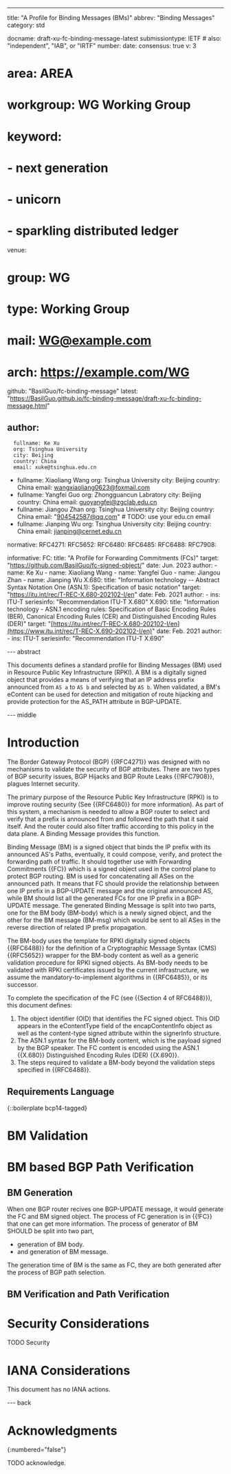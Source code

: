 ---
title: "A Profile for Binding Messages (BMs)"
abbrev: "Binding Messages"
category: std

docname: draft-xu-fc-binding-message-latest
submissiontype: IETF  # also: "independent", "IAB", or "IRTF"
number:
date:
consensus: true
v: 3
# area: AREA
# workgroup: WG Working Group
# keyword:
#  - next generation
#  - unicorn
#  - sparkling distributed ledger
venue:
#  group: WG
#  type: Working Group
#  mail: WG@example.com
#  arch: https://example.com/WG
  github: "BasilGuo/fc-binding-message"
  latest: "https://BasilGuo.github.io/fc-binding-message/draft-xu-fc-binding-message.html"

author:
  -
      fullname: Ke Xu
      org: Tsinghua University
      city: Beijing
      country: China
      email: xuke@tsinghua.edu.cn
  -
      fullname: Xiaoliang Wang
      org: Tsinghua University
      city: Beijing
      country: China
      email: wangxiaoliang0623@foxmail.com
  -
      fullname: Yangfei Guo
      org: Zhongguancun Labratory
      city: Beijing
      country: China
      email: guoyangfei@zgclab.edu.cn
  -
      fullname: Jiangou Zhan
      org: Tsinghua University
      city: Beijing
      country: China
      email: "904542587@qq.com" # TODO: use your edu.cn email
  -
      fullname: Jianping Wu
      org: Tsinghua University
      city: Beijing
      country: China
      email: jianping@cernet.edu.cn

normative:
    RFC4271:
    RFC5652:
    RFC6480:
    RFC6485:
    RFC6488:
    RFC7908:

informative:
    FC:
      title: "A Profile for Forwarding Commitments (FCs)"
      target: "https://github.com/BasilGuo/fc-signed-object/"
      date: Jun. 2023
      author:
          - name: Ke Xu
          - name: Xiaoliang Wang
          - name: Yangfei Guo
          - name: Jiangou Zhan
          - name: Jianping Wu
    X.680:
      title: "Information technology -- Abstract Syntax Notation One (ASN.1): Specification of basic notation"
      target: "https://itu.int/rec/T-REC-X.680-202102-I/en"
      date: Feb. 2021
      author:
        - ins: ITU-T
      seriesinfo: "Recommendation ITU-T X.680"
    X.690:
      title: "Information technology - ASN.1 encoding rules: Specification of Basic Encoding Rules (BER), Canonical Encoding Rules (CER) and Distinguished Encoding Rules (DER)"
      target: "[https://itu.int/rec/T-REC-X.680-202102-I/en](https://www.itu.int/rec/T-REC-X.690-202102-I/en)"
      date: Feb. 2021
      author:
        - ins: ITU-T
      seriesinfo: "Recommendation ITU-T X.690"

--- abstract

This documents defines a standard profile for Binding Messages (BM) used in Resource Public Key Infrastructure (RPKI). A BM is a digitally signed object that provides a means of verifying that an IP address prefix announced from `AS a` to `AS b` and selected by `AS b`. When validated, a BM's eContent can be used for detection and mitigation of route hijacking and provide protection for the AS_PATH attribute in BGP-UPDATE.


--- middle

# Introduction

The Border Gateway Protocol (BGP) {{RFC4271}} was designed with no mechanisms to validate the security of BGP attributes. There are two types of BGP security issues, BGP Hijacks and BGP Route Leaks {{!RFC7908}}, plagues Internet security.

The primary purpose of the Resource Public Key Infrastructure (RPKI) is to improve routing security (See {{RFC6480}} for more information). As part of this system, a mechanism is needed to allow a BGP router to select and verify that a prefix is announced from and followed the path that it said itself. And the router could also filter traffic according to this policy in the data plane. A Binding Message provides this function.

Binding Message (BM) is a signed object that binds the IP prefix with its announced AS's Paths, eventually, it could compose, verify, and protect the forwarding path of traffic. It should together use with Forwarding Commitments {{FC}} which is a signed object used in the control plane to protect BGP routing. BM is used for concatenating all ASes on the announced path. It means that FC should provide the relationship between one IP prefix in a BGP-UPDATE message and the original announced AS, while BM should list all the generated FCs for one IP prefix in a BGP-UPDATE message. The generated Binding Message is split into two parts, one for the BM body (BM-body) which is a newly signed object, and the other for the BM message (BM-msg) which would be sent to all ASes in the reverse direction of related IP prefix propagation.

The BM-body uses the template for RPKI digitally signed objects {{RFC6488}} for the definition of a Cryptographic Message Syntax (CMS) {{RFC5652}} wrapper for the BM-body content as well as a generic validation procedure for RPKI signed objects.  As BM-body needs to be validated with RPKI certificates issued by the current infrastructure, we assume the mandatory-to-implement algorithms in {{RFC6485}}, or its successor.

To complete the specification of the FC (see {{Section 4 of RFC6488}}), this document defines:

1.  The object identifier (OID) that identifies the FC signed object. This OID appears in the eContentType field of the encapContentInfo object as well as the content-type signed attribute within the signerInfo structure.
2.  The ASN.1 syntax for the BM-body content, which is the payload signed by the BGP speaker. The FC content is encoded using the ASN.1 {{X.680}} Distinguished Encoding Rules (DER) {{X.690}}.
3.  The steps required to validate a BM-body beyond the validation steps specified in {{RFC6488}}.



## Requirements Language

{::boilerplate bcp14-tagged}




#  BM Validation



#  BM based BGP Path Verification

##  BM Generation

When one BGP router recives one BGP-UPDATE message, it would generate the FC and BM signed object. The process of FC generation is in {{!FC}} that one can get more information. The process of generator of BM SHOULD be split into two part,

- generation of BM body.
- and generation of BM message.

The generation time of BM is the same as FC, they are both generated after the process of BGP path selection.

## BM Verification and Path Verification

# Security Considerations

TODO Security


# IANA Considerations

This document has no IANA actions.


--- back

# Acknowledgments
{:numbered="false"}

TODO acknowledge.

